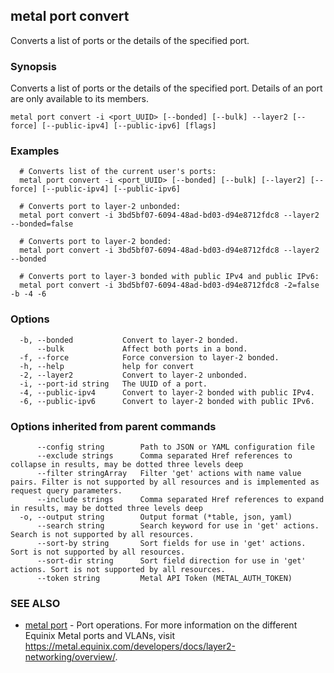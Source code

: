 ## metal port convert

Converts a list of ports or the details of the specified port.

### Synopsis

Converts a list of ports or the details of the specified port. Details of an port are only available to its members.

```
metal port convert -i <port_UUID> [--bonded] [--bulk] --layer2 [--force] [--public-ipv4] [--public-ipv6] [flags]
```

### Examples

```
  # Converts list of the current user's ports:
  metal port convert -i <port_UUID> [--bonded] [--bulk] [--layer2] [--force] [--public-ipv4] [--public-ipv6]

  # Converts port to layer-2 unbonded:
  metal port convert -i 3bd5bf07-6094-48ad-bd03-d94e8712fdc8 --layer2 --bonded=false

  # Converts port to layer-2 bonded:
  metal port convert -i 3bd5bf07-6094-48ad-bd03-d94e8712fdc8 --layer2 --bonded

  # Converts port to layer-3 bonded with public IPv4 and public IPv6:
  metal port convert -i 3bd5bf07-6094-48ad-bd03-d94e8712fdc8 -2=false -b -4 -6
```

### Options

```
  -b, --bonded           Convert to layer-2 bonded.
      --bulk             Affect both ports in a bond.
  -f, --force            Force conversion to layer-2 bonded.
  -h, --help             help for convert
  -2, --layer2           Convert to layer-2 unbonded.
  -i, --port-id string   The UUID of a port.
  -4, --public-ipv4      Convert to layer-2 bonded with public IPv4.
  -6, --public-ipv6      Convert to layer-2 bonded with public IPv6.
```

### Options inherited from parent commands

```
      --config string        Path to JSON or YAML configuration file
      --exclude strings      Comma separated Href references to collapse in results, may be dotted three levels deep
      --filter stringArray   Filter 'get' actions with name value pairs. Filter is not supported by all resources and is implemented as request query parameters.
      --include strings      Comma separated Href references to expand in results, may be dotted three levels deep
  -o, --output string        Output format (*table, json, yaml)
      --search string        Search keyword for use in 'get' actions. Search is not supported by all resources.
      --sort-by string       Sort fields for use in 'get' actions. Sort is not supported by all resources.
      --sort-dir string      Sort field direction for use in 'get' actions. Sort is not supported by all resources.
      --token string         Metal API Token (METAL_AUTH_TOKEN)
```

### SEE ALSO

* [metal port](metal_port.md)	 - Port operations. For more information on the different Equinix Metal ports and VLANs, visit https://metal.equinix.com/developers/docs/layer2-networking/overview/.

